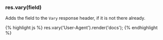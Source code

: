 <!---
 Copyright (c) 2016 StrongLoop, IBM, and Express Contributors
 License: MIT
-->

<h3 id='res.vary'>res.vary(field)</h3>

Adds the field to the `Vary` response header, if it is not there already.

{% highlight js %}
res.vary('User-Agent').render('docs');
{% endhighlight %}
